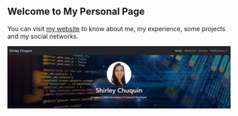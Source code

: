 ## Welcome to My Personal Page

You can visit [my website](https://www.shirleychuquin.me) to know about me, my experience, some projects and my social networks.

![Alt text](https://github.com/shirlizz/shirlizz.github.io/blob/main/img/preview.PNG?raw=true "My page")

